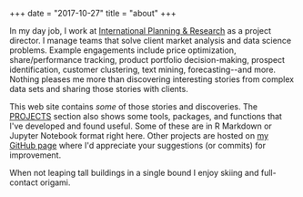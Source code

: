 +++
date = "2017-10-27"
title = "about"
+++

In my day job, I work at [International Planning & Research](https://iprcorp.com/) as a project director. I manage teams that solve client market analysis and data science problems. Example engagements include price optimization, share/performance tracking, product portfolio decision-making, prospect identification, customer clustering, text mining, forecasting--and more. Nothing pleases me more than discovering interesting stories from complex data sets and sharing those stories with clients.

This web site contains _some_ of those stories and discoveries. The [PROJECTS](/projects) section also shows some tools, packages, and functions that I've developed and found useful. Some of these are in R Markdown or Jupyter Notebook format right here.  Other projects are hosted on [my GitHub page](https://github.com/JohnsonBrent) where I'd appreciate your suggestions (or commits) for improvement. 

When not leaping tall buildings in a single bound I enjoy skiing and full-contact origami.

